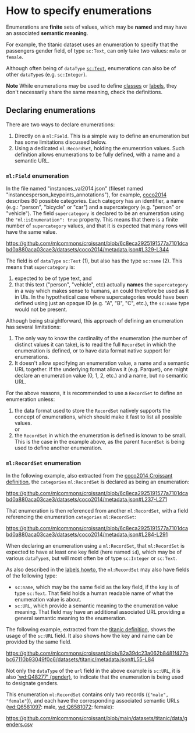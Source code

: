 # How to specify enumerations

Enumerations are **finite** sets of values, which may be **named** and may
have an associated **semantic meaning**.

For example, the titanic dataset uses an enumeration to specify
that the passengers gender field, of type `sc:Text`, can only take two values: `male` or `female`.

Although often being of `dataType` [`sc:Text`](http://schema.org/Text), enumerations can also be of other `dataType`s (e.g. `sc:Integer`).

**Note**
While enumerations may be used to define [classes](/definitions/classes) or [labels](/definitions/labels), they don't necessarily share the same meaning, check the definitions.

## Declaring enumerations

There are two ways to declare enumerations:

1. Directly on a `ml:Field`. This is a simple way to define an enumeration
   but has some limitations discussed below.
2. Using a dedicated `ml:RecordSet`, holding the enumeration values. Such
   definition allows enumerations to be fully defined, with a name and a
   semantic URL.

### `ml:Field` enumeration

In the file named "instances_val2014.json" (fileset named
"instancesperson_keypoints_annotations"), for example, [coco2014](
https://github.com/mlcommons/croissant/blob/main/datasets/coco2014/metadata.json)
describes 80 possible categories. Each category has an identifier, a name (e.g.: "person",
"bicycle" or "car") and a supercategory (e.g. "person" or "vehicle"). The field
`supercategory` is declared to be
an enumeration using the `"ml:isEnumeration": true` property. This means that
there is a finite number of `supercategory` values, and that it is expected
that many rows will have the same value.

https://github.com/mlcommons/croissant/blob/6c8eca2925191577a7101dcabd0a880aca03cae3/datasets/coco2014/metadata.json#L329-L344

The field is of `dataType` `sc:Text` (1), but also has the type `sc:name` (2). This
means that `supercategory` is:

 1. expected to be of type text, and
 2. that this text ("person", "vehicle", etc) actually **names** the
    `supercategory` in a way which makes sense to humans, an could
    therefore be used as it in UIs. In the hypothetical case where
    supercategories would have been defined using just an opaque ID
    (e.g. "A", "B", "C", etc.), the `sc:name` type would not be present.

Although being straightforward, this approach of defining an enumeration has several limitations:

1. The only way to know the cardinality of the enumeration (the number of
   distinct values it can take), is to read the full `RecordSet` in which
   the enumeration is defined, or to have data format native support for
   enumerations.
2. It doesn't allow specifying an enumeration value, a name and a semantic URL
   together. If the underlying format allows it (e.g. Parquet), one might
   declare an enumeration value (0, 1, 2, etc.) and a name, but no semantic
   URL.

For the above reasons, it is recommended to use a `RecordSet` to define an
enumeration unless:

1. the data format used to store the `RecordSet` natively supports the
  concept of enumerations, which should make it fast to list all possible
  values.\
  or
2. the `RecordSet` in which the enumeration is defined is known to be small.
  This is the case in the example above, as the parent `RecordSet` is being
  used to define another enumeration.

### `ml:RecordSet` enumeration

In the following example, also extracted from the [coco2014 Croissant definition](https://github.com/mlcommons/croissant/blob/main/datasets/coco2014/metadata.json), the `categories` `ml:RecordSet` is declared as being an enumeration:

https://github.com/mlcommons/croissant/blob/6c8eca2925191577a7101dcabd0a880aca03cae3/datasets/coco2014/metadata.json#L237-L271

That enumeration is then referenced from another `ml:RecordSet`, with a field
referencing the enumeration `categories` `ml:RecordSet`:

https://github.com/mlcommons/croissant/blob/6c8eca2925191577a7101dcabd0a880aca03cae3/datasets/coco2014/metadata.json#L284-L291

When declaring an enumeration using a `ml:RecordSet`, that `ml:RecordSet` is
expected to have at least one key field (here named `id`), which may be of
various `dataType`s, but will most often be of type `sc:Integer` or `sc:Text`.

As also described in the [labels howto](/howto/labels), the `ml:RecordSet` may
also have fields of the following type:

- `sc:name`, which may be the same field as the key field, if the key is of
type `sc:Text`. That field holds a human readable name of what the
enumeration value is about.
- `sc:URL`, which provide a semantic meaning to the enumeration value meaning.
That field may have an additional associated URL providing a general
semantic meaning to the enumeration.

The following example, extracted from the [titanic definition](https://github.com/mlcommons/croissant/blob/82a39dc23a062b8481f427bbc67110b93049f0c6/datasets/titanic/metadata.json), shows the usage
of the `sc:URL` field. It also shows how the key and name can be provided by
the same field.

https://github.com/mlcommons/croissant/blob/82a39dc23a062b8481f427bbc67110b93049f0c6/datasets/titanic/metadata.json#L55-L84

Not only the `dataType` of the `url` field in the above example is `sc:URL`,
it is also ['wd:Q48277' (gender)](https://www.wikidata.org/wiki/Q48277), to
indicate that the enumeration is being used to designate genders.

This enumeration `ml:RecordSet` contains only two records (`{"male", "female"`}), and each have the corresponding associated semantic URLs
([wd:Q6581097](https://www.wikidata.org/wiki/Q6581097): male,
[wd:Q6581072](https://www.wikidata.org/wiki/Q6581072): female):

https://github.com/mlcommons/croissant/blob/main/datasets/titanic/data/genders.csv
